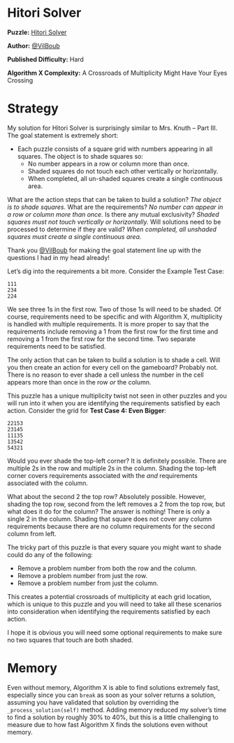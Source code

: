 # Hitori Solver

__Puzzle:__ [Hitori Solver](https://www.codingame.com/training/hard/hitori-solver)

__Author:__ [@VilBoub](https://www.codingame.com/profile/bd6706892e49290fb119aa5ddae4238a318297)

__Published Difficulty:__ Hard

__Algorithm X Complexity:__ A Crossroads of Multiplicity Might Have Your Eyes Crossing

# Strategy

My solution for Hitori Solver is surprisingly similar to Mrs. Knuth – Part III. The goal statement is extremely short:

* Each puzzle consists of a square grid with numbers appearing in all squares. The object is to shade squares so:
    * No number appears in a row or column more than once.
    * Shaded squares do not touch each other vertically or horizontally.
    * When completed, all un-shaded squares create a single continuous area.

What are the action steps that can be taken to build a solution? _The object is to shade squares._
What are the requirements? _No number can appear in a row or column more than once._
Is there any mutual exclusivity? _Shaded squares must not touch vertically or horizontally._
Will solutions need to be processed to determine if they are valid? _When completed, all unshaded squares must create a single continuous area._

Thank you [@VilBoub]( https://www.codingame.com/profile/bd6706892e49290fb119aa5ddae4238a318297) for making the goal statement line up with the questions I had in my head already!

Let’s dig into the requirements a bit more. Consider the Example Test Case:

```text
111
234
224
```

We see three 1s in the first row. Two of those 1s will need to be shaded. Of course, requirements need to be specific and with Algorithm X, multiplicity is handled with multiple requirements. It is more proper to say that the requirements include removing a 1 from the first row for the first time and removing a 1 from the first row for the second time. Two separate requirements need to be satisfied.

The only action that can be taken to build a solution is to shade a cell. Will you then create an action for every cell on the gameboard? Probably not. There is no reason to ever shade a cell unless the number in the cell appears more than once in the row _or_ the column.

This puzzle has a unique multiplicity twist not seen in other puzzles and you will run into it when you are identifying the requirements satisfied by each action. Consider the grid for __Test Case 4: Even Bigger__:

```text
22153
23145
11135
13542
54321
```

Would you ever shade the top-left corner? It is definitely possible. There are multiple 2s in the row and multiple 2s in the column. Shading the top-left corner covers requirements associated with the _and_ requirements associated with the column.

What about the second 2 the top row? Absolutely possible. However, shading the top row, second from the left removes a 2 from the top row, but what does it do for the column? The answer is nothing! There is only a single 2 in the column. Shading that square does not cover any column requirements because there are no column requirements for the second column from left.

The tricky part of this puzzle is that every square you might want to shade could do any of the following:
-	Remove a problem number from both the row and the column.
-	Remove a problem number from just the row.
-	Remove a problem number from just the column.

This creates a potential crossroads of multiplicity at each grid location, which is unique to this puzzle and you will need to take all these scenarios into consideration when identifying the requirements satisfied by each action.

I hope it is obvious you will need some optional requirements to make sure no two squares that touch are both shaded.

# Memory

Even without memory, Algorithm X is able to find solutions extremely fast, especially since you can `break` as soon as your solver returns a solution, assuming you have validated that solution by overriding the `_process_solution(self)` method. Adding memory reduced my solver’s time to find a solution by roughly 30% to 40%, but this is a little challenging to measure due to how fast Algorithm X finds the solutions even without memory.

